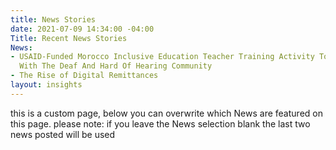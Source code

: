 ```yaml
---
title: News Stories
date: 2021-07-09 14:34:00 -04:00
Title: Recent News Stories
News:
- USAID-Funded Morocco Inclusive Education Teacher Training Activity To Focus On Learning
  With The Deaf And Hard Of Hearing Community
- The Rise of Digital Remittances
layout: insights
---
```


this is a custom page, below you can overwrite which News are featured on this page.  please note: if you leave the News selection blank the last two news posted will be used
